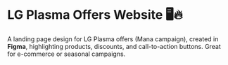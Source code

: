 # LG Plasma Offers Website 🖥️🔥

A landing page design for LG Plasma offers (Mana campaign), created in **Figma**, highlighting products, discounts, and call-to-action buttons. Great for e-commerce or seasonal campaigns.
